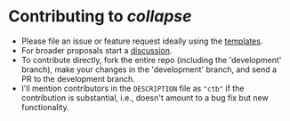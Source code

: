 # Contributing to *collapse*

- Please file an issue or feature request ideally using the [templates](https://github.com/SebKrantz/collapse/tree/development/.github/ISSUE_TEMPLATE).
- For broader proposals start a [discussion](https://github.com/SebKrantz/collapse/discussions).
- To contribute directly, fork the entire repo (including the 'development' branch), make your changes in the 'development' branch, and send a PR to the development branch.
- I'll mention contributors in the `DESCRIPTION` file as `"ctb"` if the contribution is substantial, i.e., doesn't amount to a bug fix but new functionality. 
